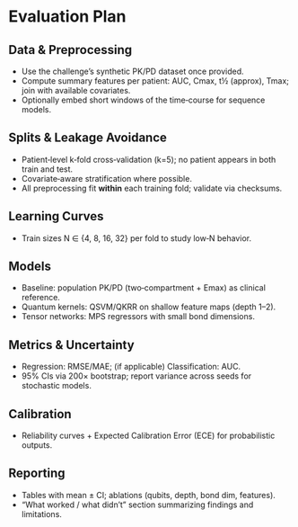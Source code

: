 # Evaluation Plan

## Data & Preprocessing
- Use the challenge’s synthetic PK/PD dataset once provided.
- Compute summary features per patient: AUC, Cmax, t½ (approx), Tmax; join with available covariates.
- Optionally embed short windows of the time‑course for sequence models.

## Splits & Leakage Avoidance
- Patient‑level k‑fold cross‑validation (k=5); no patient appears in both train and test.
- Covariate‑aware stratification where possible.
- All preprocessing fit **within** each training fold; validate via checksums.

## Learning Curves
- Train sizes N ∈ {4, 8, 16, 32} per fold to study low‑N behavior.

## Models
- Baseline: population PK/PD (two‑compartment + Emax) as clinical reference.
- Quantum kernels: QSVM/QKRR on shallow feature maps (depth 1–2).
- Tensor networks: MPS regressors with small bond dimensions.

## Metrics & Uncertainty
- Regression: RMSE/MAE; (if applicable) Classification: AUC.
- 95% CIs via 200× bootstrap; report variance across seeds for stochastic models.

## Calibration
- Reliability curves + Expected Calibration Error (ECE) for probabilistic outputs.

## Reporting
- Tables with mean ± CI; ablations (qubits, depth, bond dim, features).
- “What worked / what didn’t” section summarizing findings and limitations.
